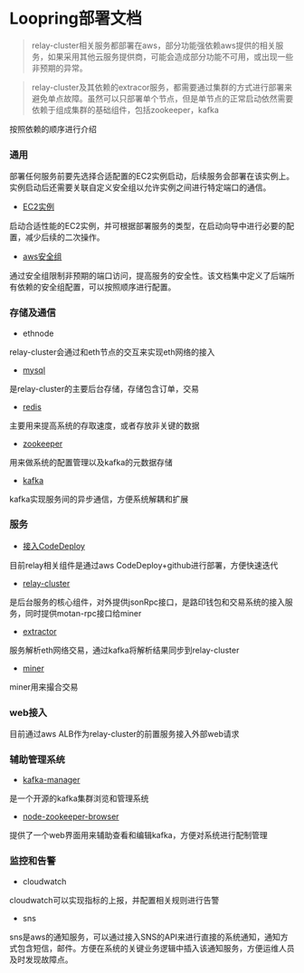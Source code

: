 # Loopring部署文档

> relay-cluster相关服务都部署在aws，部分功能强依赖aws提供的相关服务，如果采用其他云服务提供商，可能会造成部分功能不可用，或出现一些非预期的异常。

> relay-cluster及其依赖的extracor服务，都需要通过集群的方式进行部署来避免单点故障。虽然可以只部署单个节点，但是单节点的正常启动依然需要依赖于组成集群的基础组件，包括zookeeper，kafka

按照依赖的顺序进行介绍

### 通用
部署任何服务前要先选择合适配置的EC2实例启动，后续服务会部署在该实例上。实例启动后还需要关联自定义安全组以允许实例之间进行特定端口的通信。

* [EC2实例](new_ec2_cn.md)

启动合适性能的EC2实例，并可根据部署服务的类型，在启动向导中进行必要的配置，减少后续的二次操作。

* [aws安全组](security_group_cn.md)

通过安全组限制非预期的端口访问，提高服务的安全性。该文档集中定义了后端所有依赖的安全组配置，可以按照顺序进行配置。

### 存储及通信
* ethnode

relay-cluster会通过和eth节点的交互来实现eth网络的接入

* [mysql](deploy_mysql_cn.md)

是relay-cluster的主要后台存储，存储包含订单，交易

* [redis](deploy_redis_cn.md)

主要用来提高系统的存取速度，或者存放非关键的数据

* [zookeeper](deploy_zookeeper_cn.md)

用来做系统的配置管理以及kafka的元数据存储
* [kafka](deploy_kafka_cn)

kafka实现服务间的异步通信，方便系统解耦和扩展

### 服务
* [接入CodeDeploy](codedeploy_cn.md)

目前relay相关组件是通过aws CodeDeploy+github进行部署，方便快速迭代

* [relay-cluster](deploy_relay_cluster_cn.md)

是后台服务的核心组件，对外提供jsonRpc接口，是路印钱包和交易系统的接入服务，同时提供motan-rpc接口给miner

* [extractor](deploy_extractor_cn.md)

服务解析eth网络交易，通过kafka将解析结果同步到relay-cluster

* [miner](deploy_miner_cn.md)

miner用来撮合交易

### web接入
目前通过aws ALB作为relay-cluster的前置服务接入外部web请求

### 辅助管理系统
* [kafka-manager](deploy_kafka_manager_cn.md)

是一个开源的kafka集群浏览和管理系统

* [node-zookeeper-browser](deploy_zk_browser_cn.md)

提供了一个web界面用来辅助查看和编辑kafka，方便对系统进行配制管理

### 监控和告警
* cloudwatch

cloudwatch可以实现指标的上报，并配置相关规则进行告警
* sns

sns是aws的通知服务，可以通过接入SNS的API来进行直接的系统通知，通知方式包含短信，邮件。方便在系统的关键业务逻辑中插入该通知服务，方便运维人员及时发现故障点。
